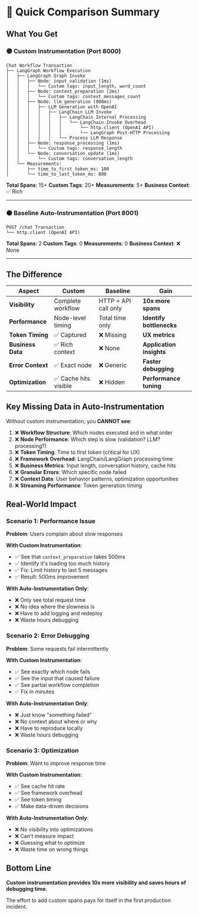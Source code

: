 # 🔬 Quick Comparison Summary

## What You Get

### 🟣 Custom Instrumentation (Port 8000)

```
Chat Workflow Transaction
├── LangGraph Workflow Execution
│   ├── LangGraph Graph Invoke
│   │   ├── Node: input_validation (1ms)
│   │   │   └── Custom tags: input_length, word_count
│   │   ├── Node: context_preparation (2ms)
│   │   │   └── Custom tags: context_messages_count
│   │   ├── Node: llm_generation (800ms)
│   │   │   ├── LLM Generation with OpenAI
│   │   │   │   ├── LangChain LLM Invoke
│   │   │   │   │   ├── LangChain Internal Processing
│   │   │   │   │   │   └── LangChain Invoke Overhead
│   │   │   │   │   │       └── http.client (OpenAI API)
│   │   │   │   │   │       └── LangGraph Post-HTTP Processing
│   │   │   │   │   └── Process LLM Response
│   │   ├── Node: response_processing (1ms)
│   │   │   └── Custom tags: response_length
│   │   └── Node: conversation_update (1ms)
│   │       └── Custom tags: conversation_length
│   └── Measurements:
│       ├── time_to_first_token_ms: 100
│       └── time_to_last_token_ms: 800
```

**Total Spans**: 15+
**Custom Tags**: 20+
**Measurements**: 5+
**Business Context**: ✅ Rich

---

### 🟠 Baseline Auto-Instrumentation (Port 8001)

```
POST /chat Transaction
└── http.client (OpenAI API)
```

**Total Spans**: 2
**Custom Tags**: 0
**Measurements**: 0
**Business Context**: ❌ None

---

## The Difference

| Aspect | Custom | Baseline | Gain |
|--------|--------|----------|------|
| **Visibility** | Complete workflow | HTTP + API call only | **10x more spans** |
| **Performance** | Node-level timing | Total time only | **Identify bottlenecks** |
| **Token Timing** | ✅ Captured | ❌ Missing | **UX metrics** |
| **Business Data** | ✅ Rich context | ❌ None | **Application insights** |
| **Error Context** | ✅ Exact node | ❌ Generic | **Faster debugging** |
| **Optimization** | ✅ Cache hits visible | ❌ Hidden | **Performance tuning** |

## Key Missing Data in Auto-Instrumentation

Without custom instrumentation, you **CANNOT see**:

1. ❌ **Workflow Structure**: Which nodes executed and in what order
2. ❌ **Node Performance**: Which step is slow (validation? LLM? processing?)
3. ❌ **Token Timing**: Time to first token (critical for UX)
4. ❌ **Framework Overhead**: LangChain/LangGraph processing time
5. ❌ **Business Metrics**: Input length, conversation history, cache hits
6. ❌ **Granular Errors**: Which specific node failed
7. ❌ **Context Data**: User behavior patterns, optimization opportunities
8. ❌ **Streaming Performance**: Token generation timing

## Real-World Impact

### Scenario 1: Performance Issue
**Problem**: Users complain about slow responses

**With Custom Instrumentation**:
- ✅ See that `context_preparation` takes 500ms
- ✅ Identify it's loading too much history
- ✅ Fix: Limit history to last 5 messages
- ✅ Result: 500ms improvement

**With Auto-Instrumentation Only**:
- ❌ Only see total request time
- ❌ No idea where the slowness is
- ❌ Have to add logging and redeploy
- ❌ Waste hours debugging

### Scenario 2: Error Debugging
**Problem**: Some requests fail intermittently

**With Custom Instrumentation**:
- ✅ See exactly which node fails
- ✅ See the input that caused failure
- ✅ See partial workflow completion
- ✅ Fix in minutes

**With Auto-Instrumentation Only**:
- ❌ Just know "something failed"
- ❌ No context about where or why
- ❌ Have to reproduce locally
- ❌ Waste hours debugging

### Scenario 3: Optimization
**Problem**: Want to improve response time

**With Custom Instrumentation**:
- ✅ See cache hit rate
- ✅ See framework overhead
- ✅ See token timing
- ✅ Make data-driven decisions

**With Auto-Instrumentation Only**:
- ❌ No visibility into optimizations
- ❌ Can't measure impact
- ❌ Guessing what to optimize
- ❌ Waste time on wrong things

## Bottom Line

**Custom instrumentation provides 10x more visibility and saves hours of debugging time.**

The effort to add custom spans pays for itself in the first production incident.


